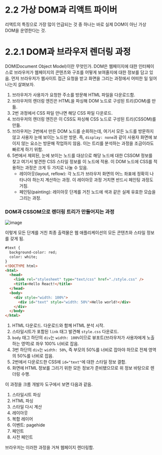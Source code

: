 # 2.2 가상 DOM과 리액트 파이버

리액트의 특징으로 가장 많이 언급되는 것 중 하나는 바로 실제 DOM이 아닌 가상 DOM을 운영한다는 것. 

# 2.2.1 DOM과 브라우저 렌더링 과정

DOM(Document Object Model)이란 무엇인가. DOM은 웹페이지에 대한 인터페이스로 브라우저가 웹페이지의 콘텐츠와 구조를 어떻게 보여줄지에 대한 정보를 담고 있음. 먼저 브라우저가 웹사이트 접근 요청을 받고 화면을 그리는 과정에서 어떠한 일 일어나는지 살펴보자.

1. 브라우저가 사용자가 요청한 주소를 방문해 HTML 파일을 다운로드함.
2. 브라우저의 렌더링 엔진은 HTML을 파싱해 DOM 노드로 구성된 트리(DOM)를 만듦.
3. 2번 과정에서 CSS 파일 만나면 해당 CSS 파일 다운로드.
4. 브라우저의 렌더링 엔진은 이 CSS도 파싱해 CSS 노드로 구성된 트리(CSSOM)를 만듦.
5. 브라우저는 2번에서 만든 DOM 노드를 순회하는데, 여기서 모든 노드를 방문하지 않고 사용자 눈에 보이는 노드만 방문. 즉, `display: none`과 같이 사용자 화면에 보이지 않는 요소는 방문해 작업하지 않음. 이는 트리를 분석하는 과정을 조금이라도 빠르게 하기 위함.
6. 5번에서 제외된, 눈에 보이는 노드를 대상으로 해당 노드에 대한 CSSOM 정보를 찾고 여기서 발견한 CSS 스타일 정보를 이 노드에 적용. 이 DOM 노드에 CSS를 적용하는 과정은 크게 두 가지로 나눌 수 있음.
   - 레이아웃(layout, reflow): 각 노드가 브라우저 화면의 어느 좌표에 정확히 나타나야 하는지 계산하는 과정. 이 레이아웃 과정 거치면 반드시 페인팅 과정도 거침.
   - 페인팅(painting): 레이아웃 단계를 거친 노드에 색과 같은 실제 유효한 모습을 그리는 과정.

### DOM과 CSSOM으로 렌더링 트리가 만들어지는 과정
![image](https://github.com/danbom/Modern-React-Deep-Dive/assets/52441697/e790ef44-4dc6-4eae-b7dc-44d7816b9f90)

이렇게 모든 단계를 거친 최종 출력물은 웹 애플리케이션의 모든 콘텐츠와 스타일 정보를 갖게 됨. 

```html
#text {
  background-color: red;
  color: white;
}
<!DOCTYPE html>
<html>
  <head>
    <link rel="stylesheet" type="text/css" href="./style.css" />
    <title>Hello React!</title>
  </head>
  <body>
    <div style="width: 100%">
      <div id="text" style="width: 50%">Hello world!</div>
    </div>
  </body>
</html>
```

1. HTML 다운로드. 다운로드와 함께 HTML 분석 시작.
2. 스타일시트가 포함된 `link` 태그 발견해 `style.css` 다운로드.
3. `body` 태그 하단의 `div`는 `width: 100%`이므로 뷰포트(브라우저가 사용자에게 노출하는 영역)로 좌우 100% 너비로 잡음.
4. 3번 하단의 `div`는 `width: 50%`, 즉 부모의 50%를 너비로 잡아야 하므로 전체 영역의 50%를 너비로 잡음.
5. 2번에서 다운로드한 CSS에 `id="text"`에 대한 스타일 정보 결합.
6. 화면에 HTML 정보를 그리기 위한 모든 정보가 준비됐으므로 위 정보 바탕으로 렌더링 수행.

이 과정을 크롬 개발자 도구에서 보면 다음과 같음.

1. 스타일시트 파싱
2. HTML 파싱
3. 스타일 다시 계산
4. 레이아웃
5. 복합 레이어
6. 이벤트: pagehide
7. 페인트
8. 사전 페인트

브라우저는 이러한 과정을 거쳐 웹페이지 렌더링함.
